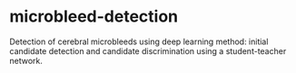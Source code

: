 # microbleed-detection
Detection of cerebral microbleeds using deep learning method: initial candidate detection and candidate discrimination using a student-teacher network.
